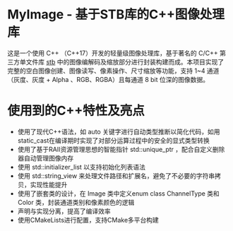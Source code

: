 # MyImage - 基于STB库的C++图像处理库

这是一个使用 C++ （C++17）开发的轻量级图像处理库，基于著名的 C/C++ 第三方单文件库 [stb](https://github.com/nothings/stb) 中的图像编解码及缩放部分进行封装构建而成。本项目实现了完整的空白图像创建、图像读写、像素操作、尺寸缩放等功能，支持 1~4 通道（灰度、灰度 + Alpha 、RGB、RGBA）且每通道 8 bit 位深的图像数据。

# 使用到的C++特性及亮点

- 使用了现代C++语法，如 auto 关键字进行自动类型推断以简化代码，如用static_cast在编译期时实现了对部分运算过程中的安全的显式类型转换
- 使用了基于RAII资源管理思想的智能指针 std::unique_ptr ，配合自定义删除器自动管理图像内存
- 使用 std::initializer_list 以支持初始化列表语法
- 使用 std::string_view 来处理文件路径和扩展名，避免了不必要的字符串拷贝，实现性能提升
- 使用了嵌套类的设计，在 Image 类中定义enum class ChannelType 类和 Color 类，封装通道类别和像素颜色的逻辑
- 声明与实现分离，提高了编译效率
- 使用CMakeLists进行配置，支持CMake多平台构建
